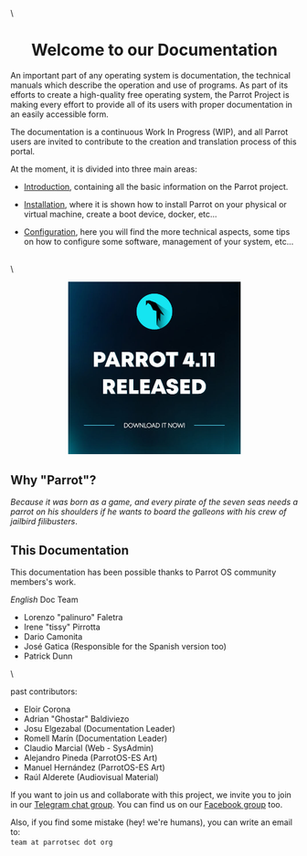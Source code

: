 
\

<h1 align="center">Welcome to our Documentation</h1>

An important part of any operating system is documentation, the technical manuals which describe the operation and use of programs. As part of its efforts to create a high-quality free operating system, the Parrot Project is making every effort to provide all of its users with proper documentation in an easily accessible form.

The documentation is a continuous Work In Progress (WIP), and all Parrot users are invited to contribute to the creation and translation process of this portal.

At the moment, it is divided into three main areas:

- [Introduction](<./what-is-parrot.md>), containing all the basic information on the Parrot project.

- [Installation](<./installation.md>), where it is shown how to install Parrot on your physical or virtual machine, create a boot device, docker, etc...

- [Configuration](<./parrot-software-management.md>), here you will find the more technical aspects, some tips on how to configure some software, management of your system, etc...

\
\

<div style="text-align: center;">
    <a href="https://parrotsec.org/download/"><img src="./images/parrot-4.11.jpg" width="60%"/></a>
</div>


## Why "Parrot"? ##

*Because it was born as a game, and every pirate of the seven seas needs a parrot on his shoulders if he wants to board the galleons with his crew of jailbird filibusters*.

## This Documentation ##

This documentation has been possible thanks to Parrot OS community members's work.

*English* Doc Team 
- Lorenzo "palinuro" Faletra
- Irene "tissy" Pirrotta
- Dario Camonita
- José Gatica (Responsible for the Spanish version too)
- Patrick Dunn

\

past contributors:
- Eloir Corona
- Adrian "Ghostar" Baldiviezo
- Josu Elgezabal (Documentation Leader)
- Romell Marín (Documentation Leader)
- Claudio Marcial (Web - SysAdmin)
- Alejandro Pineda (ParrotOS-ES Art)
- Manuel Hernández (ParrotOS-ES Art)
- Raúl Alderete (Audiovisual Material)

If you want to join us and collaborate with this project, we invite you to join in our [Telegram chat group](https://t.me/parrotsecgroup). You can find us on our [Facebook group](https://www.facebook.com/groups/parrotsec) too.

Also, if you find some mistake (hey! we're humans), you can write an email to:
\
`team at parrotsec dot org`
